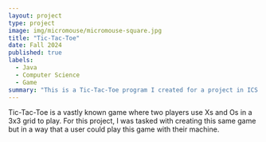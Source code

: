 ```yaml
---
layout: project
type: project
image: img/micromouse/micromouse-square.jpg
title: "Tic-Tac-Toe"
date: Fall 2024
published: true
labels:
  - Java
  - Computer Science
  - Game
summary: "This is a Tic-Tac-Toe program I created for a project in ICS 211."
---
```


Tic-Tac-Toe is a vastly known game where two players use Xs and Os in a 3x3 grid to play. For this project, I was tasked with creating this same game but in a way that a user could play this game with their machine. 
